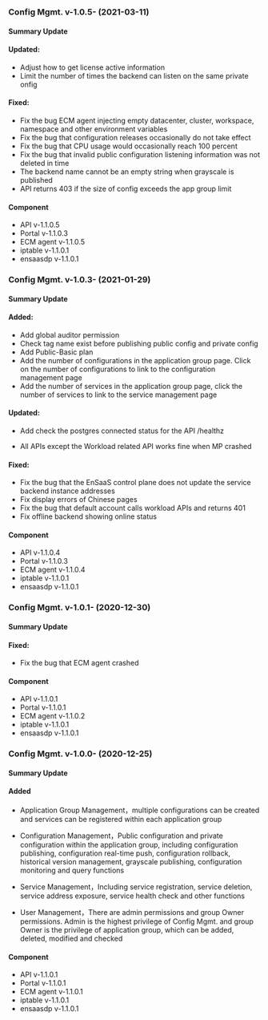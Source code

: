 ### Config Mgmt. v-1.0.5- (2021-03-11)

#### Summary Update

#### Updated:

- Adjust how to get license active information
- Limit the number of times the backend can listen on the same private onfig

#### Fixed:

  - Fix the bug ECM agent injecting empty datacenter, cluster, workspace, namespace and other environment variables
  - Fix the bug that configuration releases occasionally do not take effect
  - Fix the bug that CPU usage would occasionally reach 100 percent
  - Fix the bug that invalid public configuration listening information was not deleted in time
  - The backend name cannot be an empty string when grayscale is published
  - API returns 403 if the size of config exceeds the app group limit

#### Component

- API v-1.1.0.5
- Portal v-1.1.0.3
- ECM agent v-1.1.0.5
- iptable v-1.1.0.1
- ensaasdp v-1.1.0.1

### Config Mgmt. v-1.0.3- (2021-01-29)

#### Summary Update

#### Added:

- Add global auditor permission
- Check tag name exist before publishing public config and private config
- Add Public-Basic plan
- Add the number of configurations in the application group page. Click on the number of configurations to link to the configuration management page
- Add the number of services in the application group page, click the number of services to link to the service management page

#### Updated:

- Add check the postgres connected status for the API /healthz

- All APIs except the Workload related API works fine when MP crashed

#### Fixed:

  - Fix the bug that the EnSaaS control plane does not update the service backend instance addresses
  - Fix display errors of Chinese pages
  - Fix the bug that default account calls workload APIs and returns 401
  - Fix offline backend showing online status

#### Component

- API v-1.1.0.4
- Portal v-1.1.0.3
- ECM agent v-1.1.0.4
- iptable v-1.1.0.1
- ensaasdp v-1.1.0.1

### Config Mgmt. v-1.0.1- (2020-12-30)

#### Summary Update

#### Fixed:

  - Fix the bug that ECM agent crashed

#### Component

- API v-1.1.0.1
- Portal v-1.1.0.1
- ECM agent v-1.1.0.2
- iptable v-1.1.0.1
- ensaasdp v-1.1.0.1

### Config Mgmt. v-1.0.0- (2020-12-25)

#### Summary Update
#### Added

  - Application Group Management，multiple configurations can be created and services can be registered within each application group
  - Configuration Management，Public configuration and private configuration within the application group, including configuration publishing, configuration real-time push, configuration rollback, historical version management, grayscale publishing, configuration monitoring and query functions
  - Service Management，Including service registration, service deletion, service address exposure, service health check and other functions

  - User Management，There are admin permissions and group Owner permissions. Admin is the highest privilege of Config Mgmt. and group Owner is the privilege of application group, which can be added, deleted, modified and checked

#### Component

- API v-1.1.0.1
- Portal v-1.1.0.1
- ECM agent v-1.1.0.1
- iptable v-1.1.0.1
- ensaasdp v-1.1.0.1
